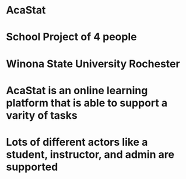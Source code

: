 # AcaStat

# School Project of 4 people
# Winona State University Rochester


# AcaStat is an online learning platform that is able to support a varity of tasks
# Lots of different actors like a student, instructor, and admin are supported
